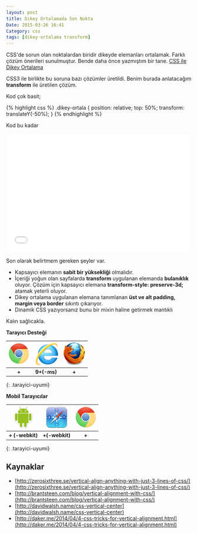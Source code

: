 ```yaml
---
layout: post
title: Dikey Ortalamada Son Nokta
Date: 2015-03-26 16:41
Category: css
tags: [dikey-ortalama transform]
---
```


CSS'de sorun olan noktalardan biridir dikeyde elemanları ortalamak. Farklı çözüm önerileri sunulmuştur. Bende daha önce yazmıştım bir tane. [CSS ile Dikey Ortalama](/css-ile-dikey-ortalama/)

CSS3 ile birlikte bu soruna bazı çözümler üretildi. Benim burada anlatacağım **transform** ile üretilen çözüm.

Kod çok basit;

{% highlight css %}
.dikey-ortala {
   position: relative;
   top: 50%;
   transform: translateY(-50%);
}
{% endhighlight %}

Kod bu kadar

<iframe height='320' width='100%' scrolling='no' src='//codepen.io/fatihhayri/embed/zxeQRO/?height=320&theme-id=0' data-default-tab='css' frameborder='no' allowtransparency='true' allowfullscreen='true' style='width: 100%;'>
</iframe>

Son olarak belirtmem gereken şeyler var. 

 - Kapsayıcı elemanın **sabit bir yüksekliği** olmalıdır.
 - İçeriği yoğun olan sayfalarda **transform** uygulanan elemanda **bulanıklık** oluyor. Çözüm için kapsayıcı elemana **transform-style: preserve-3d;** atamak yeterli oluyor.
 - Dikey ortalama uygulanan elemana tanımlanan **üst ve alt padding, margin veya border** sıkıntı çıkarıyor.
 - Dinamik CSS yazıyorsanız bunu bir mixin haline getirmek mantıklı

Kalın sağlıcakla.

**Tarayıcı Desteği**

|![Chrome][chrome]|![explorer][explorer]|![Firefox][firefox]|
|:-----------------:|:---------------:|:-------------------:|
|**+**|**9+(-ms)**|**+**|
{: .tarayici-uyumi}

**Mobil Tarayıcılar**

|![Android][android] | ![Mobil Safari][msafari] | ![Chrome][chrome] |
|:------------------------:|:----------------------:|:-------------------:|
|**+ (-webkit)**|**+(-webkit)**|**+**|
{: .tarayici-uyumi}

## Kaynaklar

 - [http://zerosixthree.se/vertical-align-anything-with-just-3-lines-of-css/](http://zerosixthree.se/vertical-align-anything-with-just-3-lines-of-css/)
 - [http://brantsteen.com/blog/vertical-alignment-with-css/](http://brantsteen.com/blog/vertical-alignment-with-css/)
 - [http://davidwalsh.name/css-vertical-center](http://davidwalsh.name/css-vertical-center)
 - [http://daker.me/2014/04/4-css-tricks-for-vertical-alignment.html](http://daker.me/2014/04/4-css-tricks-for-vertical-alignment.html)

[firefox]: /images/ff.png
[chrome]: /images/ch.png
[explorer]: /images/ie.png
[msafari]:/images/sm.png
[android]:/images/an.png